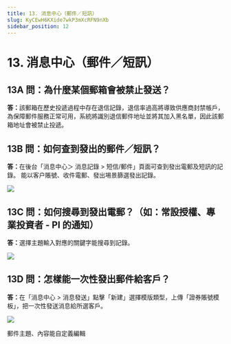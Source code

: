 ```yaml
---
title: 13. 消息中心（郵件／短訊）
slug: KyCEwH6KXide7wkP3mXcRFN9nXb
sidebar_position: 12
---
```



# 13. 消息中心（郵件／短訊）

## 13A 問：為什麼某個郵箱會被禁止發送？

<b>答</b><b>：</b>該郵箱在歷史投遞過程中存在退信記錄，退信率過高將導致供應商封禁帳戶，為保障郵件服務正常可用，系統將識別退信郵件地址並將其加入黑名單，因此該郵箱地址會被禁止投遞。

## 13B 問：如何查到發出的郵件／短訊？

<b>答</b><b>：</b>在後台「消息中心＞ 消息記錄 &gt; 短信/郵件」頁面可查到發出電郵及短訊的記錄。
能以客户賬號、收件電郵、發出埸景篩選發出記錄。

<img src="/assets/HpBsbwRXwopiDQxLSm9cTeAVn3f.png" src-width="2512" src-height="1350" align="center"/>

## 13C 問：如何搜尋到發出電郵？（如：常設授權、專業投資者 - PI 的通知）

<b>答：</b>選擇主題輸入對應的關鍵字能搜尋到記錄。

<img src="/assets/EWPVbD79ro9n1ExpQAyccx1mnYg.png" src-width="2490" src-height="704" align="center"/>

## 13D 問：怎樣能一次性發出郵件給客戶？

<b>答：</b>在「消息中心 &gt; 消息發送」點擊「新建」選擇模版類型，上傳「證券賬號模板」，把一次性發送消息給所選客戶。

<img src="/assets/G8UGbbRCtotnSTxIsFdcO9Nnndd.png" src-width="2506" src-height="1280" align="center"/>

郵件主題、內容能自定義編輯


